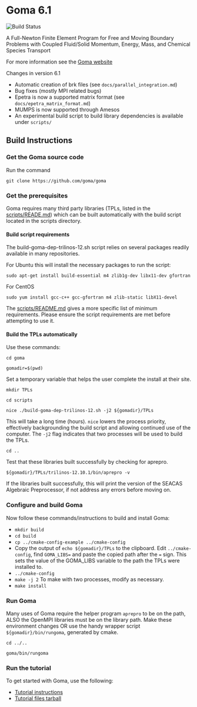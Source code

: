 # Goma 6.1
![](http://129.24.4.70:8080/buildStatus/icon?job=GomaMaster "Build Status")

A Full-Newton Finite Element Program for Free and Moving Boundary Problems with Coupled Fluid/Solid Momentum, Energy, Mass, and Chemical Species Transport

For more information see the [Goma website](http://goma.github.io)

Changes in version 6.1

* Automatic creation of brk files (see `docs/parallel_integration.md`)
* Bug fixes (mostly MPI related bugs)
* Epetra is now a supported matrix format (see `docs/epetra_matrix_format.md`)
* MUMPS is now supported through Amesos
* An experimental build script to build library dependencies is available under `scripts/`



## Build Instructions

### Get the Goma source code

Run the command

`git clone https://github.com/goma/goma`

### Get the prerequisites

Goma requires many third party libraries (TPLs, listed in the [scripts/READE.md](https://github.com/goma/goma/blob/master/scripts/README.md)) which can be built automatically with the build script located in the scripts directory.

#### Build script requirements

The build-goma-dep-trilinos-12.sh script relies on several packages readily available in many repositories.

For Ubuntu this will install the necessary packages to run the script:

`sudo apt-get install build-essential m4 zlib1g-dev libx11-dev gfortran`

For CentOS

`sudo yum install gcc-c++ gcc-gfortran m4 zlib-static libX11-devel`

The [scripts/README.md](https://github.com/goma/goma/blob/master/scripts/README.md) gives a more specific list of minimum requirements. Please ensure the script requirements are met before attempting to use it.

#### Build the TPLs automatically

Use these commands:

`cd goma`

`gomadir=$(pwd)`

Set a temporary variable that helps the user complete the install at their site.

`mkdir TPLs`

`cd scripts`

`nice ./build-goma-dep-trilinos-12.sh -j2 ${gomadir}/TPLs`

This will take a long time (hours). `nice` lowers the process priority, effectively backgrounding the build script and allowing continued use of the computer. The `-j2` flag indicates that two processes will be used to build the TPLs.

`cd ..`

Test that these libraries built successfully by checking for aprepro.

`${gomadir}/TPLs/trilinos-12.10.1/bin/aprepro -v`

If the libraries built successfully, this will print the version of the SEACAS Algebraic Preprocessor, if not address any errors before moving on.

### Configure and build Goma

Now follow these commands/instructions to build and install Goma:

* `mkdir build`
* `cd build`
* `cp ../cmake-config-example ../cmake-config`
* Copy the output of `echo ${gomadir}/TPLs` to the clipboard. Edit `../cmake-config`, find `GOMA_LIBS=` and paste the copied path after the `=` sign. This sets the value of the GOMA_LIBS variable to the path the TPLs were installed to.
* `../cmake-config`
* `make -j 2` To make with two processes, modify as necessary.
* `make install` 


### Run Goma

Many uses of Goma require the helper program `aprepro` to be on the path, ALSO the OpenMPI libraries must be on the library path. Make these environment changes OR use the handy wrapper script `${gomadir}/bin/rungoma`, generated by cmake. 

`cd ../..`

`goma/bin/rungoma`


### Run the tutorial

To get started with Goma, use the following:

* [Tutorial instructions](http://goma.github.io/files/goma-beginners-tutorial.pdf)
* [Tutorial files tarball](http://goma.github.io/files/goma_beginners_tutorial.tar.gz)
